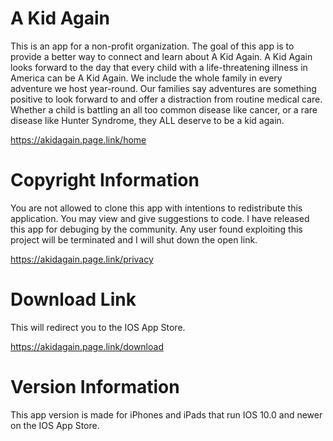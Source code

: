 # A Kid Again

This is an app for a non-profit organization. The goal of this app is to provide a better way to connect and learn about A Kid Again. A Kid Again looks forward to the day that every child with a life-threatening illness in America can be A Kid Again. We include the whole family in every adventure we host year-round. Our families say adventures are something positive to look forward to and offer a distraction from routine medical care. Whether a child is battling an all too common disease like cancer, or a rare disease like Hunter Syndrome, they ALL deserve to be a kid again.

https://akidagain.page.link/home

# Copyright Information

You are not allowed to clone this app with intentions to redistribute this application. You may view and give suggestions to code. I have released this app for debuging by the community. Any user found exploiting this project will be terminated and I will shut down the open link.

https://akidagain.page.link/privacy

# Download Link
This will redirect you to the IOS App Store.

https://akidagain.page.link/download

# Version Information

This app version is made for iPhones and iPads that run IOS 10.0 and newer on the IOS App Store.

